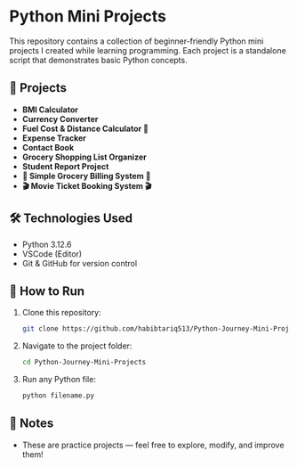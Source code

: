 # Python Mini Projects

This repository contains a collection of beginner-friendly Python mini projects I created while learning programming. Each project is a standalone script that demonstrates basic Python concepts.

## 📂 Projects

* **BMI Calculator**
* **Currency Converter**  
* **Fuel Cost & Distance Calculator 🚗**   
* **Expense Tracker**   
* **Contact Book**   
* **Grocery Shopping List Organizer**   
* **Student Report Project**   
* **🛒 Simple Grocery Billing System 🛒**   
* **🎬 Movie Ticket Booking System 🎬**   

## 🛠️ Technologies Used

* Python 3.12.6
* VSCode (Editor)
* Git & GitHub for version control

## 🚀 How to Run

1. Clone this repository:

   ```bash
   git clone https://github.com/habibtariq513/Python-Journey-Mini-Projects.git
   ```
2. Navigate to the project folder:

   ```bash
   cd Python-Journey-Mini-Projects
   ```
3. Run any Python file:

   ```bash
   python filename.py
   ```

## 📌 Notes

* These are practice projects — feel free to explore, modify, and improve them!

